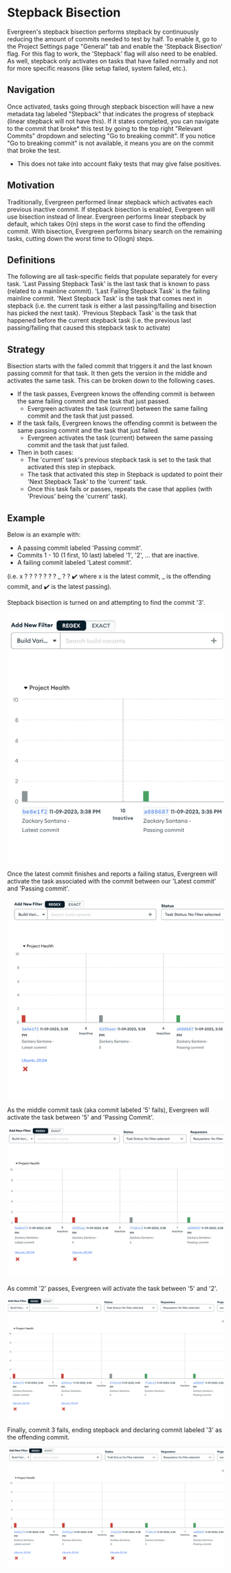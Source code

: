 # Stepback Bisection

Evergreen's stepback bisection performs stepback by continuously reducing the amount of commits needed to test by half. To enable it, go to the Project Settings page "General" tab and enable the 'Stepback Bisection' flag. For this flag to work, the 'Stepback' flag will also need to be enabled. As well, stepback only activates on tasks that have failed normally and not for more specific reasons (like setup failed, system failed, etc.).

## Navigation

Once activated, tasks going through stepback biscection will have a new metadata tag labeled "Stepback" that indicates the progress of stepback (linear stepback will not have this). If it states completed, you can navigate to the commit that broke\* this test by going to the top right "Relevant Commits" dropdown and selecting "Go to breaking commit". If you notice "Go to breaking commit" is not available, it means you are on the commit that broke the test.

- This does not take into account flaky tests that may give false positives.

## Motivation

Traditionally, Evergreen performed linear stepback which activates each previous inactive commit. If stepback bisection is enabled, Evergreen will use bisection instead of linear.
Evergreen performs linear stepback by default, which takes O(n) steps in the worst case to find the offending commit. With bisection, Evergreen performs binary search on the remaining tasks, cutting down the worst time to O(logn) steps.

## Definitions

The following are all task-specific fields that populate separately for every task.
'Last Passing Stepback Task' is the last task that is known to pass (related to a mainline commit).
'Last Failing Stepback Task' is the failing mainline commit.
'Next Stepback Task' is the task that comes next in stepback (i.e. the current task is either a last passing/failing and bisection has picked the next task).
'Previous Stepback Task' is the task that happened before the current stepback task (i.e. the previous last passing/failing that caused this stepback task to activate)

## Strategy

Bisection starts with the failed commit that triggers it and the last known passing commit for that task. It then gets the version in the middle and activates the same task. This can be broken down to the following cases.

- If the task passes, Evergreen knows the offending commit is between the same failing commit and the task that just passed.
  - Evergreen activates the task (current) between the same failing commit and the task that just passed.
- If the task fails, Evergreen knows the offending commit is between the same passing commit and the task that just failed.
  - Evergreen activates the task (current) between the same passing commit and the task that just failed.
- Then in both cases:
  - The 'current' task's previous stepback task is set to the task that activated this step in stepback.
  - The task that activated this step in Stepback is updated to point their 'Next Stepback Task' to the 'current' task.
  - Once this task fails or passes, repeats the case that applies (with 'Previous' being the 'current' task).

## Example

Below is an example with:

- A passing commit labeled 'Passing commit'.
- Commits 1 - 10 (1 first, 10 last) labeled '1', '2', ... that are inactive.
- A failing commit labeled 'Latest commit'.

(i.e. x ? ? ? ? ? ? ? \_ ? ? ✔️ where x is the latest commit, \_ is the offending commit, and ✔️ is the latest passing).

Stepback bisection is turned on and attempting to find the commit '3'.

![stepback-bisection-1.png](../images/stepback-bisection-1.png)

Once the latest commit finishes and reports a failing status, Evergreen will activate the task associated with the commit between our 'Latest commit' and 'Passing commit'.

![stepback-bisection-2.png](../images/stepback-bisection-2.png)

As the middle commit task (aka commit labeled '5' fails), Evergreen will activate the task between '5' and 'Passing Commit'.

![stepback-bisection-3.png](../images/stepback-bisection-3.png)

As commit '2' passes, Evergreen will activate the task between '5' and '2'.

![stepback-bisection-4.png](../images/stepback-bisection-4.png)

Finally, commit 3 fails, ending stepback and declaring commit labeled '3' as the offending commit.

![stepback-bisection-5.png](../images/stepback-bisection-5.png)

